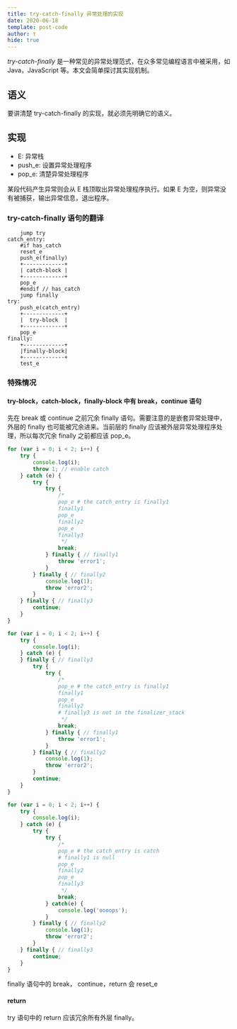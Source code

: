 ```yaml
---
title: try-catch-finally 异常处理的实现
date: 2020-06-18
template: post-code
author: τ
hide: true
---
```


*try-catch-finally* 是一种常见的异常处理范式，在众多常见编程语言中被采用，如 Java，JavaScript 等。本文会简单探讨其实现机制。

## 语义

要讲清楚 try-catch-finally 的实现，就必须先明确它的语义。

## 实现

- E: 异常栈
- push_e: 设置异常处理程序
- pop_e: 清楚异常处理程序

某段代码产生异常则会从 E 栈顶取出异常处理程序执行。如果 E 为空，则异常没有被捕获，输出异常信息，退出程序。

### try-catch-finally 语句的翻译

```
    jump try
catch_entry:
    #if has_catch
    reset_e
    push_e(finally)
    +-------------+
    | catch-block |
    +-------------+
    pop_e
    #endif // has_catch
    jump finally
try:
    push_e(catch_entry)
    +-------------+
    |  try-block  |
    +-------------+
    pop_e
finally:
    +-------------+
    |finally-block|
    +-------------+
    test_e
```

### 特殊情况

#### try-block，catch-block，finally-block 中有 break，continue 语句

先在 break 或 continue 之前冗余 finally 语句。需要注意的是嵌套异常处理中，外层的 finally 也可能被冗余进来。当前层的 finally 应该被外层异常处理程序处理，所以每次冗余 finally 之前都应该 pop_e。

```javascript
for (var i = 0; i < 2; i++) {
    try {
        console.log(i);
        throw 1; // enable catch
    } catch (e) {
        try {
            try {
                /*
                pop_e # the catch_entry is finally1
                finally1
                pop_e
                finally2
                pop_e
                finally3
                 */
                break;
            } finally { // finally1
                throw 'error1';
            }
        } finally { // finally2
            console.log(1);
            throw 'error2';
        }
    } finally { // finally3
        continue;
    }
}
```

```js
for (var i = 0; i < 2; i++) {
    try {
        console.log(i);
    } catch (e) {
    } finally { // finally3
        try {
            try {
                /*
                pop_e # the catch_entry is finally1
                finally1
                pop_e
                finally2
                # finally3 is not in the finalizer_stack
                 */
                break;
            } finally { // finally1
                throw 'error1';
            }
        } finally { // finally2
            console.log(1);
            throw 'error2';
        }
        continue;
    }
}
```

```js
for (var i = 0; i < 2; i++) {
    try {
        console.log(i);
    } catch (e) {
        try {
            try {
                /*
                pop_e # the catch_entry is catch
                # finally1 is null
                pop_e
                finally2
                pop_e
                finally3
                 */
                break;
            } catch(e) {
                console.log('oooops');
            }
        } finally { // finally2
            console.log(1);
            throw 'error2';
        }
    } finally { // finally3
        continue;
    }
}
```

finally 语句中的 break， continue，return 会 reset_e

#### return

try 语句中的 return 应该冗余所有外层 finally。
